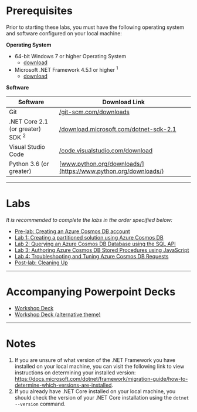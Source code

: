 # Prerequisites

Prior to starting these labs, you must have the following operating system and software configured on your local machine:

**Operating System**

- 64-bit Windows 7 or higher Operating System
    - [download](https://www.microsoft.com/windows/get-windows-10)
- Microsoft .NET Framework 4.5.1 or higher <sup>1</sup>
    - [download](http://go.microsoft.com/fwlink/?LinkId=863262)

**Software**

| Software | Download Link |
| --- | --- |
| Git | [/git-scm.com/downloads](https://git-scm.com/downloads) |
| .NET Core 2.1 (or greater) SDK <sup>2</sup> | [/download.microsoft.com/dotnet-sdk-2.1](https://download.microsoft.com/download/E/2/6/E266C257-F7AF-4E79-8EA2-DF26031C84E2/dotnet-sdk-2.1.103-win-gs-x64.exe) |
| Visual Studio Code | [/code.visualstudio.com/download](https://go.microsoft.com/fwlink/?Linkid=852157) |
| Python 3.6 (or greater)| [www.python.org/downloads/](https://www.python.org/downloads/) |


---

# Labs

*It is recommended to complete the labs in the order specified below:*

- [Pre-lab: Creating an Azure Cosmos DB account](labs/MD/01-getting_started.md)
- [Lab 1: Creating a partitioned solution using Azure Cosmos DB](labs/word/Lab1-createCollectionsPopulate.docx)
- [Lab 2: Querying an Azure Cosmos DB Database using the SQL API](labs/word/Lab2-SQL-API-Python.docx)
- [Lab 3: Authoring Azure Cosmos DB Stored Procedures using JavaScript ](labs/word/Lab3-AuthoringCosmosDB_StoredProcedures.docx)
- [Lab 4: Troubleshooting and Tuning Azure Cosmos DB Requests](labs/word/Lab4-TroubleshootingAndTuningCosmosDBqueries.docx)
- [Post-lab: Cleaning Up](labs/MD/06-cleaning_up.md)

---

# Accompanying Powerpoint Decks

- [Workshop Deck](./decks/cosmos-db-l400.pptx)
- [Workshop Deck (alternative theme)](./decks/cosmos-db-workshop.pptx)

---

# Notes

1. If you are unsure of what version of the .NET Framework you have installed on your local machine, you can visit the following link to view instructions on determining your installed version: <https://docs.microsoft.com/dotnet/framework/migration-guide/how-to-determine-which-versions-are-installed>.
2. If you already have .NET Core installed on your local machine, you should check the version of your .NET Core installation using the ``dotnet --version`` command.

